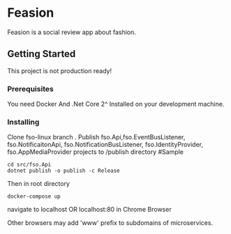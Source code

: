 # Feasion

Feasion is a social review app about fashion.

## Getting Started

This project is not production ready!

### Prerequisites

You need Docker And .Net Core 2^ Installed on your development machine.


### Installing

Clone fso-linux branch . Publish fso.Api,fso.EventBusListener, fso.NotificaitonApi, fso.NotificationBusListener, fso.IdentityProvider, fso.AppMediaProvider projects to /publish directory 
#Sample

```
cd src/fso.Api
dotnet publish -o publish -c Release
```
Then in root directory

```
docker-compose up
```
navigate to localhost OR localhost:80 in Chrome Browser

Other browsers may add 'www' prefix to subdomains of microservices.
